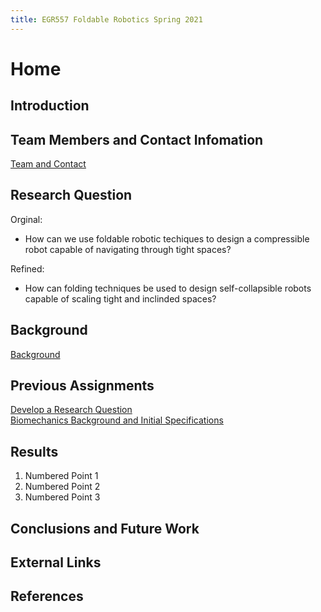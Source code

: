 ```yaml
---
title: EGR557 Foldable Robotics Spring 2021
---
```


# Home

## Introduction

## Team Members and Contact Infomation

[Team and Contact](/teamcontact.md)

## Research Question
Orginal:
* How can we use foldable robotic techiques to design a compressible robot capable of navigating through tight spaces?

Refined:
* How can folding techniques be used to design self-collapsible robots capable of scaling tight and inclinded spaces?

## Background
[Background](/background.md)

## Previous Assignments

[Develop a Research Question](develop-a-research-question.md)  
[Biomechanics Background and Initial Specifications](biomechanics-background-and-initial-specifications.md)

## Results

1. Numbered Point 1
1. Numbered Point 2
1. Numbered Point 3

## Conclusions and Future Work

## External Links

## References


